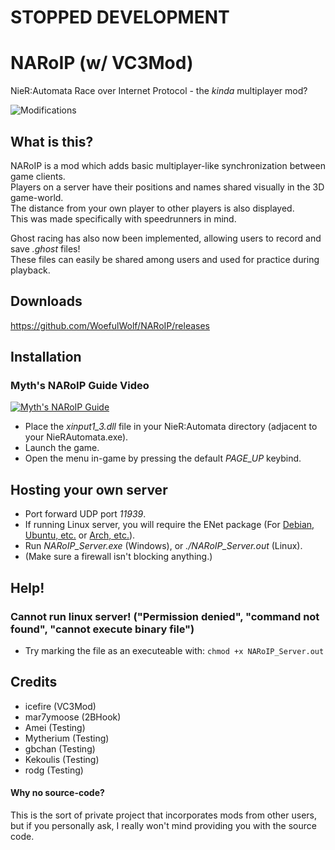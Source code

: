 # STOPPED DEVELOPMENT
# NARoIP (w/ VC3Mod)
NieR:Automata Race over Internet Protocol - the *kinda* multiplayer mod? <br>

![Modifications](https://i.imgur.com/cLEBdyD.png)

## What is this?
NARoIP is a mod which adds basic multiplayer-like synchronization between game clients. <br>
Players on a server have their positions and names shared visually in the 3D game-world. <br>
The distance from your own player to other players is also displayed. <br>
This was made specifically with speedrunners in mind. <br>

Ghost racing has also now been implemented, allowing users to record and save *.ghost* files! <br>
These files can easily be shared among users and used for practice during playback. 

## Downloads
https://github.com/WoefulWolf/NARoIP/releases

## Installation
### Myth's NARoIP Guide Video
[![Myth's NARoIP Guide](https://img.youtube.com/vi/fSGBdcc4wqs/0.jpg)](https://www.youtube.com/watch?v=fSGBdcc4wqs)
- Place the *xinput1_3.dll* file in your NieR:Automata directory (adjacent to your NieRAutomata.exe).
- Launch the game.
- Open the menu in-game by pressing the default *PAGE_UP* keybind.

## Hosting your own server
- Port forward UDP port *11939*.
- If running Linux server, you will require the ENet package (For [Debian, Ubuntu, etc.](https://packages.ubuntu.com/focal/libenet7) or [Arch, etc.](https://www.archlinux.org/packages/community/x86_64/enet/)).
- Run *NARoIP_Server.exe* (Windows), or *./NARoIP_Server.out* (Linux).
- (Make sure a firewall isn't blocking anything.)

## Help!
### Cannot run linux server! ("Permission denied", "command not found", "cannot execute binary file")
- Try marking the file as an executeable with: `chmod +x NARoIP_Server.out`

## Credits
- icefire (VC3Mod)
- mar7ymoose (2BHook)
- Amei (Testing)
- Mytherium (Testing)
- gbchan (Testing)
- Kekoulis (Testing)
- rodg (Testing)

#### Why no source-code?
This is the sort of private project that incorporates mods from other users, but if you personally ask, I really won't mind providing you with the source code.
